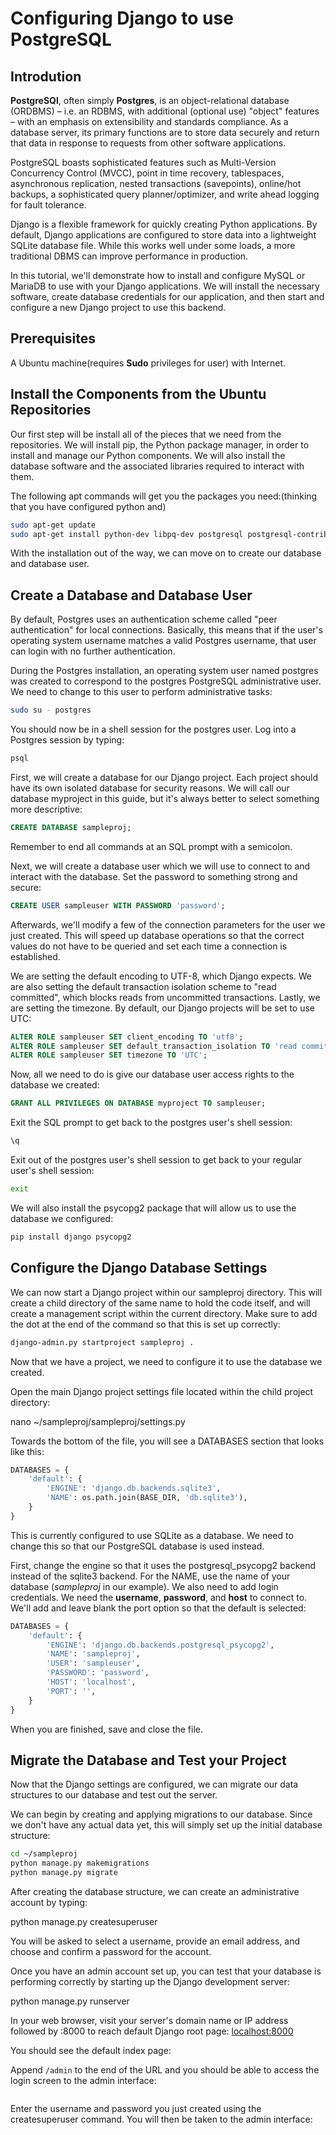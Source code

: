 # Configuring Django to use PostgreSQL

## Introdution

**PostgreSQl**, often simply **Postgres**, is an object-relational database (ORDBMS) – i.e. an RDBMS, with additional (optional use) "object" features – with an emphasis on extensibility and standards compliance. As a database server, its primary functions are to store data securely and return that data in response to requests from other software applications.

PostgreSQL boasts sophisticated features such as Multi-Version Concurrency Control (MVCC), point in time recovery, tablespaces, asynchronous replication, nested transactions (savepoints), online/hot backups, a sophisticated query planner/optimizer, and write ahead logging for fault tolerance.

Django is a flexible framework for quickly creating Python applications. By default, Django applications are configured to store data into a lightweight SQLite database file. While this works well under some loads, a more traditional DBMS can improve performance in production.

In this tutorial, we'll demonstrate how to install and configure MySQL or MariaDB to use with your Django applications. We will install the necessary software, create database credentials for our application, and then start and configure a new Django project to use this backend.

## Prerequisites

A Ubuntu machine(requires **Sudo** privileges for user) with Internet.

## Install the Components from the Ubuntu Repositories

Our first step will be install all of the pieces that we need from the repositories. We will install pip, the Python package manager, in order to install and manage our Python components. We will also install the database software and the associated libraries required to interact with them.


The following apt commands will get you the packages you need:(thinking that you have configured python and)

```bash
sudo apt-get update
sudo apt-get install python-dev libpq-dev postgresql postgresql-contrib
```

With the installation out of the way, we can move on to create our database and database user.

## Create a Database and Database User

By default, Postgres uses an authentication scheme called "peer authentication" for local connections. Basically, this means that if the user's operating system username matches a valid Postgres username, that user can login with no further authentication.

During the Postgres installation, an operating system user named postgres was created to correspond to the postgres PostgreSQL administrative user. We need to change to this user to perform administrative tasks:

```bash
sudo su - postgres
```

You should now be in a shell session for the postgres user. Log into a Postgres session by typing:

```bash
psql
```

First, we will create a database for our Django project. Each project should have its own isolated database for security reasons. We will call our database myproject in this guide, but it's always better to select something more descriptive:

```sql
CREATE DATABASE sampleproj;
```

Remember to end all commands at an SQL prompt with a semicolon.

Next, we will create a database user which we will use to connect to and interact with the database. Set the password to something strong and secure:

```sql
CREATE USER sampleuser WITH PASSWORD 'password';
```

Afterwards, we'll modify a few of the connection parameters for the user we just created. This will speed up database operations so that the correct values do not have to be queried and set each time a connection is established.

We are setting the default encoding to UTF-8, which Django expects. We are also setting the default transaction isolation scheme to "read committed", which blocks reads from uncommitted transactions. Lastly, we are setting the timezone. By default, our Django projects will be set to use UTC:

```sql
ALTER ROLE sampleuser SET client_encoding TO 'utf8';
ALTER ROLE sampleuser SET default_transaction_isolation TO 'read committed';
ALTER ROLE sampleuser SET timezone TO 'UTC';
```

Now, all we need to do is give our database user access rights to the database we created:

```sql
GRANT ALL PRIVILEGES ON DATABASE myproject TO sampleuser;
```

Exit the SQL prompt to get back to the postgres user's shell session:

```sql
\q
```

Exit out of the postgres user's shell session to get back to your regular user's shell session:

```bash
exit
```

We will also install the psycopg2 package that will allow us to use the database we configured:

```bash
pip install django psycopg2
```

## Configure the Django Database Settings

We can now start a Django project within our sampleproj directory. This will create a child directory of the same name to hold the code itself, and will create a management script within the current directory. Make sure to add the dot at the end of the command so that this is set up correctly:

```bash
django-admin.py startproject sampleproj .
```

Now that we have a project, we need to configure it to use the database we created.

Open the main Django project settings file located within the child project directory:

nano ~/sampleproj/sampleproj/settings.py

Towards the bottom of the file, you will see a DATABASES section that looks like this:

```python
DATABASES = {
    'default': {
        'ENGINE': 'django.db.backends.sqlite3',
        'NAME': os.path.join(BASE_DIR, 'db.sqlite3'),
    }
}

```

This is currently configured to use SQLite as a database. We need to change this so that our PostgreSQL database is used instead.

First, change the engine so that it uses the postgresql_psycopg2 backend instead of the sqlite3 backend. For the NAME, use the name of your database (*sampleproj* in our example). We also need to add login credentials. We need the **username**, **password**, and **host** to connect to. We'll add and leave blank the port option so that the default is selected:

```python
DATABASES = {
    'default': {
        'ENGINE': 'django.db.backends.postgresql_psycopg2',
        'NAME': 'sampleproj',
        'USER': 'sampleuser',
        'PASSWORD': 'password',
        'HOST': 'localhost',
        'PORT': '',
    }
}

```

When you are finished, save and close the file.

## Migrate the Database and Test your Project

Now that the Django settings are configured, we can migrate our data structures to our database and test out the server.

We can begin by creating and applying migrations to our database. Since we don't have any actual data yet, this will simply set up the initial database structure:

```bash
cd ~/sampleproj
python manage.py makemigrations
python manage.py migrate
```

After creating the database structure, we can create an administrative account by typing:

python manage.py createsuperuser

You will be asked to select a username, provide an email address, and choose and confirm a password for the account.

Once you have an admin account set up, you can test that your database is performing correctly by starting up the Django development server:

python manage.py runserver 

In your web browser, visit your server's domain name or IP address followed by :8000 to reach default Django root page:
[localhost:8000](http://localhost:8000)

You should see the default index page:
![]()

Append `/admin` to the end of the URL and you should be able to access the login screen to the admin interface:

![]()

Enter the username and password you just created using the createsuperuser command. You will then be taken to the admin interface:

![]()

